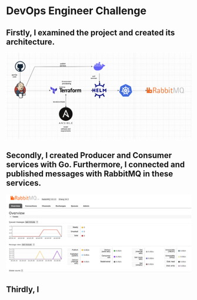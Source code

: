 # DevOps Engineer Challenge
## Firstly, I examined the project and created its architecture.
![Optional Text](https://github.com/Talhaasan/go-services/blob/main/images/project_architecture.png)
## Secondly, I created Producer and Consumer services with Go. Furthermore, I connected and published messages with RabbitMQ in these services. 
![Optional Text](https://github.com/Talhaasan/go-services/blob/main/images/rabbitmq.png)
## Thirdly, I 
